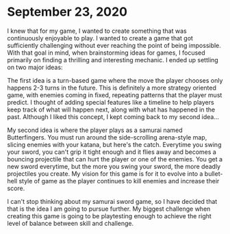 ﻿# September 23, 2020
I knew that for my game, I wanted to create something that was continuously enjoyable to play. I wanted to create a game that got sufficiently challenging without ever reaching the point of being impossible.
With that goal in mind, when brainstorming ideas for games, I focused primarily on finding a thrilling and interesting mechanic.
I ended up settling on two major ideas:

The first idea is a turn-based game where the move the player chooses only happens 2-3 turns in the future. 
This is definitely a more strategy oriented game, with enemies coming in fixed, repeating patterns that the player must predict.
I thought of adding special features like a timeline to help players keep track of what will happen next, along with what has happened in the past.
Although I liked this concept, I kept coming back to my second idea...

My second idea is where the player plays as a samurai named Butterfingers. You must run around the side-scrolling arena-style map, slicing enemies with your katana, but here's the catch.
Everytime you swing your sword, you can't grip it tight enough and it flies away and becomes a bouncing projectile that can hurt the player or one of the enemies. You get a new sword everytime, but the more you swing your sword, the more deadly projectiles you create.
My vision for this game is for it to evolve into a bullet-hell style of game as the player continues to kill enemies and increase their score.

I can't stop thinking about my samurai sword game, so I have decided that that is the idea I am going to pursue further. My biggest challenge when creating this game is going to be playtesting enough to achieve the right level of balance between skill and challenge.